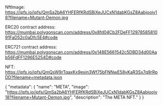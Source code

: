 NftImage: https://ipfs.io/ipfs/QmSa2bA6YHFERfKRdSBiXeJUCxN1dabKGsZ8Aabjoojy18?filename=Mutant-Demon.jpg

ERC20 contract address: https://mumbai.polygonscan.com/address/0x8fd04Cb2FDeFF1297858581091FaD52c0aDfc5E4#code

ERC721 contract address: https://mumbai.polygonscan.com/address/0x148E5661542c5DBD34d00Aab56FdFF1296E5254D#code

NFT: https://ipfs.io/ipfs/QmQsW9rTqaxKx9exin3Wf75bFNNwE58yKaR3Sx7q9rRpDD?filename=metadata.json

{
    "metadata": {
        "name": "META",
        "image": "https://ipfs.io/ipfs/QmSa2bA6YHFERfKRdSBiXeJUCxN1dabKGsZ8Aabjoojy18?filename=Mutant-Demon.jpg",
        "description": "The META NFT."
    }
}


